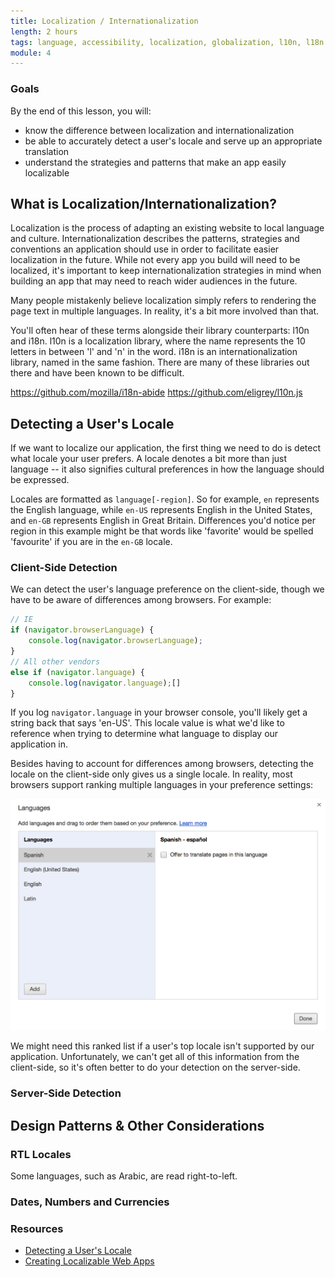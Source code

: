 ```yaml
---
title: Localization / Internationalization
length: 2 hours
tags: language, accessibility, localization, globalization, l10n, l18n
module: 4
---
```


### Goals

By the end of this lesson, you will:

* know the difference between localization and internationalization
* be able to accurately detect a user's locale and serve up an appropriate translation
* understand the strategies and patterns that make an app easily localizable

## What is Localization/Internationalization?
Localization is the process of adapting an existing website to local language and culture. Internationalization describes the patterns, strategies and conventions an application should use in order to facilitate easier localization in the future. While not every app you build will need to be localized, it's important to keep internationalization strategies in mind when building an app that may need to reach wider audiences in the future.

Many people mistakenly believe localization simply refers to rendering the page text in multiple languages. In reality, it's a bit more involved than that.

You'll often hear of these terms alongside their library counterparts: l10n and i18n. l10n is a localization library, where the name represents the 10 letters in between 'l' and 'n' in the word. i18n is an internationalization library, named in the same fashion. There are many of these libraries out there and have been known to be difficult.

https://github.com/mozilla/i18n-abide
https://github.com/eligrey/l10n.js


## Detecting a User's Locale
If we want to localize our application, the first thing we need to do is detect what locale your user prefers. A locale denotes a bit more than just language -- it also signifies cultural preferences in how the language should be expressed.

Locales are formatted as `language[-region]`. So for example, `en` represents the English language, while `en-US` represents English in the United States, and `en-GB` represents English in Great Britain. Differences you'd notice per region in this example might be that words like 'favorite' would be spelled 'favourite' if you are in the `en-GB` locale.

### Client-Side Detection
We can detect the user's language preference on the client-side, though we have to be aware of differences among browsers. For example:

```javascript
// IE
if (navigator.browserLanguage) {
    console.log(navigator.browserLanguage);
}
// All other vendors
else if (navigator.language) {
    console.log(navigator.language);[]
}
```

If you log `navigator.language` in your browser console, you'll likely get a string back that says 'en-US'. This locale value is what we'd like to reference when trying to determine what language to display our application in.

Besides having to account for differences among browsers, detecting the locale on the client-side only gives us a single locale. In reality, most browsers support ranking multiple languages in your preference settings:

![chrome language preferences][chrome-language-preferences]

We might need this ranked list if a user's top locale isn't supported by our application. Unfortunately, we can't get all of this information from the client-side, so it's often better to do your detection on the server-side.

[chrome-language-preferences]: /assets/images/lessons/localization/chrome-language-preferences.png

### Server-Side Detection

## Design Patterns & Other Considerations

### RTL Locales
Some languages, such as Arabic, are read right-to-left.

### Dates, Numbers and Currencies

### Resources
* [Detecting a User's Locale](http://www.mattzabriskie.com/blog/detecting-locale)
* [Creating Localizable Web Apps](https://developer.mozilla.org/en-US/docs/Web_Localizability/Creating_localizable_web_applications)
